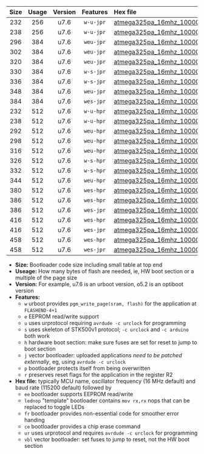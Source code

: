 |Size|Usage|Version|Features|Hex file|
|:-:|:-:|:-:|:-:|:--|
|232|256|u7.6|`w-u-jpr`|[atmega325pa_16mhz_1000000bps_ur_vbl.hex](https://raw.githubusercontent.com/stefanrueger/urboot/main/atmega325pa_16mhz_1000000bps_ur_vbl.hex)|
|238|256|u7.6|`w-u-jpr`|[atmega325pa_16mhz_1000000bps_lednop_ur_vbl.hex](https://raw.githubusercontent.com/stefanrueger/urboot/main/atmega325pa_16mhz_1000000bps_lednop_ur_vbl.hex)|
|296|384|u7.6|`weu-jpr`|[atmega325pa_16mhz_1000000bps_ee_ur_vbl.hex](https://raw.githubusercontent.com/stefanrueger/urboot/main/atmega325pa_16mhz_1000000bps_ee_ur_vbl.hex)|
|302|384|u7.6|`weu-jpr`|[atmega325pa_16mhz_1000000bps_ee_lednop_ur_vbl.hex](https://raw.githubusercontent.com/stefanrueger/urboot/main/atmega325pa_16mhz_1000000bps_ee_lednop_ur_vbl.hex)|
|320|384|u7.6|`weu-jpr`|[atmega325pa_16mhz_1000000bps_ee_lednop_fr_ur_vbl.hex](https://raw.githubusercontent.com/stefanrueger/urboot/main/atmega325pa_16mhz_1000000bps_ee_lednop_fr_ur_vbl.hex)|
|330|384|u7.6|`w-s-jpr`|[atmega325pa_16mhz_1000000bps_vbl.hex](https://raw.githubusercontent.com/stefanrueger/urboot/main/atmega325pa_16mhz_1000000bps_vbl.hex)|
|336|384|u7.6|`w-s-jpr`|[atmega325pa_16mhz_1000000bps_lednop_vbl.hex](https://raw.githubusercontent.com/stefanrueger/urboot/main/atmega325pa_16mhz_1000000bps_lednop_vbl.hex)|
|348|384|u7.6|`weu-jpr`|[atmega325pa_16mhz_1000000bps_ee_lednop_fr_ce_ur_vbl.hex](https://raw.githubusercontent.com/stefanrueger/urboot/main/atmega325pa_16mhz_1000000bps_ee_lednop_fr_ce_ur_vbl.hex)|
|384|384|u7.6|`wes-jpr`|[atmega325pa_16mhz_1000000bps_ee_vbl.hex](https://raw.githubusercontent.com/stefanrueger/urboot/main/atmega325pa_16mhz_1000000bps_ee_vbl.hex)|
|232|512|u7.6|`w-u-hpr`|[atmega325pa_16mhz_1000000bps_ur.hex](https://raw.githubusercontent.com/stefanrueger/urboot/main/atmega325pa_16mhz_1000000bps_ur.hex)|
|238|512|u7.6|`w-u-hpr`|[atmega325pa_16mhz_1000000bps_lednop_ur.hex](https://raw.githubusercontent.com/stefanrueger/urboot/main/atmega325pa_16mhz_1000000bps_lednop_ur.hex)|
|292|512|u7.6|`weu-hpr`|[atmega325pa_16mhz_1000000bps_ee_ur.hex](https://raw.githubusercontent.com/stefanrueger/urboot/main/atmega325pa_16mhz_1000000bps_ee_ur.hex)|
|298|512|u7.6|`weu-hpr`|[atmega325pa_16mhz_1000000bps_ee_lednop_ur.hex](https://raw.githubusercontent.com/stefanrueger/urboot/main/atmega325pa_16mhz_1000000bps_ee_lednop_ur.hex)|
|316|512|u7.6|`weu-hpr`|[atmega325pa_16mhz_1000000bps_ee_lednop_fr_ur.hex](https://raw.githubusercontent.com/stefanrueger/urboot/main/atmega325pa_16mhz_1000000bps_ee_lednop_fr_ur.hex)|
|326|512|u7.6|`w-s-hpr`|[atmega325pa_16mhz_1000000bps.hex](https://raw.githubusercontent.com/stefanrueger/urboot/main/atmega325pa_16mhz_1000000bps.hex)|
|332|512|u7.6|`w-s-hpr`|[atmega325pa_16mhz_1000000bps_lednop.hex](https://raw.githubusercontent.com/stefanrueger/urboot/main/atmega325pa_16mhz_1000000bps_lednop.hex)|
|344|512|u7.6|`weu-hpr`|[atmega325pa_16mhz_1000000bps_ee_lednop_fr_ce_ur.hex](https://raw.githubusercontent.com/stefanrueger/urboot/main/atmega325pa_16mhz_1000000bps_ee_lednop_fr_ce_ur.hex)|
|380|512|u7.6|`wes-hpr`|[atmega325pa_16mhz_1000000bps_ee.hex](https://raw.githubusercontent.com/stefanrueger/urboot/main/atmega325pa_16mhz_1000000bps_ee.hex)|
|386|512|u7.6|`wes-hpr`|[atmega325pa_16mhz_1000000bps_ee_lednop.hex](https://raw.githubusercontent.com/stefanrueger/urboot/main/atmega325pa_16mhz_1000000bps_ee_lednop.hex)|
|386|512|u7.6|`wes-jpr`|[atmega325pa_16mhz_1000000bps_ee_lednop_vbl.hex](https://raw.githubusercontent.com/stefanrueger/urboot/main/atmega325pa_16mhz_1000000bps_ee_lednop_vbl.hex)|
|416|512|u7.6|`wes-hpr`|[atmega325pa_16mhz_1000000bps_ee_lednop_fr.hex](https://raw.githubusercontent.com/stefanrueger/urboot/main/atmega325pa_16mhz_1000000bps_ee_lednop_fr.hex)|
|416|512|u7.6|`wes-jpr`|[atmega325pa_16mhz_1000000bps_ee_lednop_fr_vbl.hex](https://raw.githubusercontent.com/stefanrueger/urboot/main/atmega325pa_16mhz_1000000bps_ee_lednop_fr_vbl.hex)|
|458|512|u7.6|`wes-hpr`|[atmega325pa_16mhz_1000000bps_ee_lednop_fr_ce.hex](https://raw.githubusercontent.com/stefanrueger/urboot/main/atmega325pa_16mhz_1000000bps_ee_lednop_fr_ce.hex)|
|458|512|u7.6|`wes-jpr`|[atmega325pa_16mhz_1000000bps_ee_lednop_fr_ce_vbl.hex](https://raw.githubusercontent.com/stefanrueger/urboot/main/atmega325pa_16mhz_1000000bps_ee_lednop_fr_ce_vbl.hex)|

- **Size:** Bootloader code size including small table at top end
- **Useage:** How many bytes of flash are needed, ie, HW boot section or a multiple of the page size
- **Version:** For example, u7.6 is an urboot version, o5.2 is an optiboot version
- **Features:**
  + `w` urboot provides `pgm_write_page(sram, flash)` for the application at `FLASHEND-4+1`
  + `e` EEPROM read/write support
  + `u` uses urprotocol requiring `avrdude -c urclock` for programming
  + `s` uses skeleton of STK500v1 protocol; `-c urclock` and `-c arduino` both work
  + `h` hardware boot section: make sure fuses are set for reset to jump to boot section
  + `j` vector bootloader: uploaded applications *need to be patched externally*, eg, using `avrdude -c urclock`
  + `p` bootloader protects itself from being overwritten
  + `r` preserves reset flags for the application in the register R2
- **Hex file:** typically MCU name, oscillator frequency (16 MHz default) and baud rate (115200 default) followed by
  + `ee` bootloader supports EEPROM read/write
  + `lednop` "template" bootloader contains `mov rx,rx` nops that can be replaced to toggle LEDs
  + `fr` bootloader provides non-essential code for smoother error handing
  + `ce` bootloader provides a chip erase command
  + `ur` uses urprotocol and requires `avrdude -c urclock` for programming
  + `vbl` vector bootloader: set fuses to jump to reset, not the HW boot section
